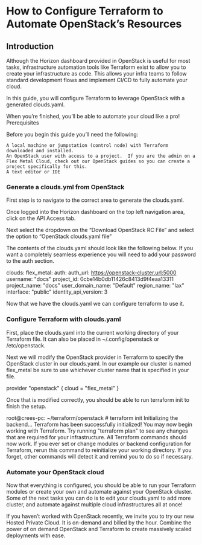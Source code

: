 # How to Configure Terraform to Automate OpenStack’s Resources

## Introduction

Although the Horizon dashboard provided in OpenStack is useful for most tasks,
infrastructure automation tools like Terraform exist to allow you to create your
infrastructure as code. This allows your infra teams to follow standard
development flows and implement CI/CD to fully automate your cloud.

In this guide, you will configure Terraform to leverage OpenStack with a
generated clouds.yaml.

When you’re finished, you’ll be able to automate your cloud like a pro!
Prerequisites

Before you begin this guide you’ll need the following:

    A local machine or jumpstation (control node) with Terraform downloaded and installed.
    An OpenStack user with access to a project.  If you are the admin on a Flex Metal Cloud, check out our OpenStack guides so you can create a project specifically for this.
    A text editor or IDE

### Generate a clouds.yml from OpenStack

First step is to navigate to the correct area to generate the clouds.yaml.

Once logged into the Horizon dashboard on the top left navigation area, click
on the API Access tab.

Next select the dropdown on the “Download OpenStack RC File” and select the
option to “OpenStack clouds.yaml file”

The contents of the clouds.yaml should look like the following below. If you
want a completely seamless experience you will need to add your password to the
auth section.

clouds:
  flex_metal:
    auth:
      auth_url: <https://openstack-cluster.url:5000>
      username: "docs"
      project_id: 0cbe14b0db11426c8413d9f4eaa13311
      project_name: "docs"
      user_domain_name: "Default"
    region_name: "lax"
    interface: "public"
    identity_api_version: 3

Now that we have the clouds.yaml we can configure terraform to use it.

### Configure Terraform with clouds.yaml

First, place the clouds.yaml into the current working directory of your
Terraform file. It can also be placed in ~/.config/openstack or /etc/openstack.

Next we will modify the OpenStack provider in Terraform to specify the OpenStack
cluster in our clouds.yaml. In our example our cluster is named flex_metal be sure
to use whichever cluster name that is specified in your file.

provider "openstack" { cloud = "flex_metal" }

Once that is modified correctly, you should be able to run terraform init to
finish the setup.

root@crees-pc: ~/terraform/openstack # terraform init Initializing the backend...
Terraform has been successfully initialized! You may now begin working with
Terraform. Try running "terraform plan" to see any changes that are required for
your infrastructure. All Terraform commands should now work. If you ever set or
change modules or backend configuration for Terraform, rerun this command to
reinitialize your working directory. If you forget, other commands will detect
it and remind you to do so if necessary.

### Automate your OpenStack cloud

Now that everything is configured, you should be able to run your Terraform
modules or create your own and automate against your OpenStack cluster. Some of
the next tasks you can do is to edit your clouds.yaml to add more cluster, and
automate against multiple cloud infrastructures all at once!

If you haven’t worked with OpenStack recently, we invite you to try our new
Hosted Private Cloud. It is on-demand and billed by the hour. Combine the power
of on demand OpenStack and Terraform to create massively scaled deployments with
ease.
